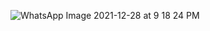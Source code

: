 ![WhatsApp Image 2021-12-28 at 9 18 24 PM](https://user-images.githubusercontent.com/73800301/147586144-6792cd71-f9a3-484e-b463-33296ea3a1a1.jpeg)
